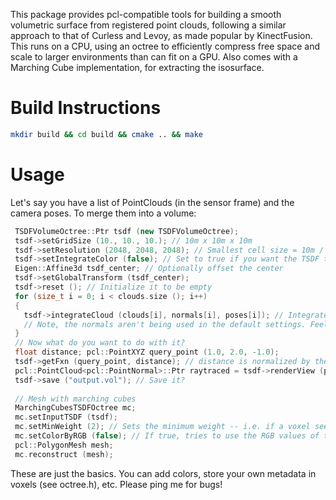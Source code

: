 This package provides pcl-compatible tools for building a smooth volumetric surface from registered point clouds, following a similar 
approach to that of Curless and Levoy, as made popular by KinectFusion. This runs on a CPU, using an octree to 
efficiently compress free space and scale to larger environments than can fit on a GPU. Also comes with 
a Marching Cube implementation, for extracting the isosurface.

Build Instructions
===================
```bash
mkdir build && cd build && cmake .. && make
```

Usage
=====

Let's say you have a list of PointClouds (in the sensor frame) and the camera poses. To merge them into a volume:

```cpp
 TSDFVolumeOctree::Ptr tsdf (new TSDFVolumeOctree);
 tsdf->setGridSize (10., 10., 10.); // 10m x 10m x 10m
 tsdf->setResolution (2048, 2048, 2048); // Smallest cell size = 10m / 2048 = about half a centimeter
 tsdf->setIntegrateColor (false); // Set to true if you want the TSDF to store color
 Eigen::Affine3d tsdf_center; // Optionally offset the center
 tsdf->setGlobalTransform (tsdf_center);
 tsdf->reset (); // Initialize it to be empty
 for (size_t i = 0; i < clouds.size (); i++)
 {
   tsdf->integrateCloud (clouds[i], normals[i], poses[i]); // Integrate the cloud
   // Note, the normals aren't being used in the default settings. Feel free to pass in an empty cloud
 }
 // Now what do you want to do with it? 
 float distance; pcl::PointXYZ query_point (1.0, 2.0, -1.0);
 tsdf->getFxn (query_point, distance); // distance is normalized by the truncation limit -- goes from -1 to 1
 pcl::PointCloud<pcl::PointNormal>::Ptr raytraced = tsdf->renderView (pose_to_render_from); // Optionally can render it
 tsdf->save ("output.vol"); // Save it?  
 
 // Mesh with marching cubes
 MarchingCubesTSDFOctree mc;
 mc.setInputTSDF (tsdf);
 mc.setMinWeight (2); // Sets the minimum weight -- i.e. if a voxel sees a point less than 2 times, it will not render  a mesh triangle at that location
 mc.setColorByRGB (false); // If true, tries to use the RGB values of the TSDF for meshing -- required if you want a colored mesh
 pcl::PolygonMesh mesh;
 mc.reconstruct (mesh);
```

These are just the basics. You can add colors, store your own metadata in voxels (see octree.h), etc. Please ping me for bugs!

